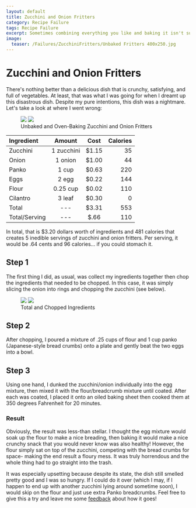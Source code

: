 ```yaml
---
layout: default
title: Zucchini and Onion Fritters
category: Recipe Failure
tags: Recipe Failure
excerpt: Sometimes combining everything you like and baking it isn't such a good idea
image:
  teaser: /Failures/ZucchiniFritters/Unbaked Fritters 400x250.jpg
---
```


# Zucchini and Onion Fritters

There's nothing better than a delicious dish that is crunchy, satisfying, and full of vegetables. At least, that was what I was going for when I dreamt up this disastrous dish. Despite my pure intentions, this dish was a nightmare. Let's take a look at where I went wrong:

<figure class="half">
  <img src="{{ site.url }}/images/Failures/ZucchiniFritters/Unbaked Fritters 1200x600.jpg">
  <img src="{{ site.url }}/images/Failures/ZucchiniFritters/Fritters in Oven 1200x600.jpg">
	<figcaption>Unbaked and Oven-Baking Zucchini and Onion Fritters </figcaption>
</figure>

**Ingredient** | **Amount** | **Cost** |   **Calories**
|:------------- |:-------------:| :-----:|   -----:|
Zucchini |	1	zucchini	| $1.15 |	35
Onion	| 1	onion	| $1.00 |	44
Panko	| 1	cup	 | $0.63 |	220
Eggs |	2	egg	| $0.22 |	144
Flour |	0.25	cup	| $0.02 |	110
Cilantro |	3	leaf	| $0.30 |	0
Total | --- | $3.31 | 553
Total/Serving | --- | $.66  | 110

In total, that is $3.20 dollars worth of ingredients and 481 calories that creates 5 inedible servings of zucchini and onion fritters. Per serving, it would be .64 cents and 96 calories... if you could stomach it. 

<h2> Step 1 </h2>

The first thing I did, as usual, was collect my ingredients together then chop the ingredients that needed to be chopped. In this case, it was simply slicing the onion into rings and chopping the zucchini (see below).

<figure class="half">
	<img src="{{ site.url }}/images/Failures/ZucchiniFritters/Ingredients.jpg">
	<img src="{{ site.url }}/images/Failures/ZucchiniFritters/Chopped Ingredients.jpg">
	<figcaption>Total and Chopped Ingredients </figcaption>
</figure>

<h2> Step 2 </h2>

After chopping, I poured a mixture of .25 cups of flour and 1 cup panko (Japanese-style bread crumbs) onto a plate and gently beat the two eggs into a bowl.

<h2> Step 3 </h2>

Using one hand, I dunked the zucchini/onion individually into the egg mixture, then mixed it with the flour/breadcrumb mixture until coated. After each was coated, I placed it onto an oiled baking sheet then cooked them at 350 degrees Fahrenheit for 20 minutes. 

<h3> Result </h3>

Obviously, the result was less-than stellar. I thought the egg mixture would soak up the flour to make a nice breading, then baking it would make a nice crunchy snack that you would never know was also healthy! However, the flour simply sat on top of the zucchini, competing with the bread crumbs for space- making the end result a floury mess. It was truly horrendous and the whole thing had to go straight into the trash.

It was especially upsetting because despite its state, the dish still smelled pretty good and I was so hungry. If I could do it over (which I may, if I happen to end up with another zucchini lying around sometime soon), I would skip on the flour and just use extra Panko breadcrumbs. Feel free to give this a try and leave me some [feedback](http://underwriteyourlife.com/feedback/) about how it goes!
